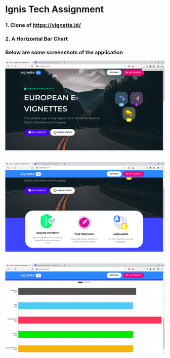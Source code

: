 # Ignis Tech Assignment

### 1. Clone of <a href="https://vignette.id/">https://vignette.id/</a>
### 2. A Horizontal Bar Chart



### Below are some screenshots of the application

<img src="./public/ss1.png" />
<br/><br/><br/>

<img src="./public/ss2.png" />
<br/><br/><br/>

<img src="./public/ss3.png" />
<br/><br/><br/>
